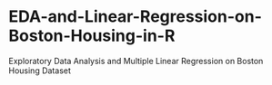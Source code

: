 # EDA-and-Linear-Regression-on-Boston-Housing-in-R
Exploratory Data Analysis and Multiple Linear Regression on Boston Housing Dataset
